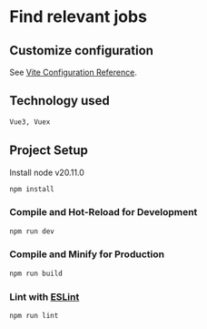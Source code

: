 # Find relevant jobs

## Customize configuration

See [Vite Configuration Reference](https://vitejs.dev/config/).

## Technology used

```bash
Vue3, Vuex
```

## Project Setup

Install node v20.11.0

```sh
npm install
```

### Compile and Hot-Reload for Development

```sh
npm run dev
```

### Compile and Minify for Production

```sh
npm run build
```

### Lint with [ESLint](https://eslint.org/)

```sh
npm run lint
```
